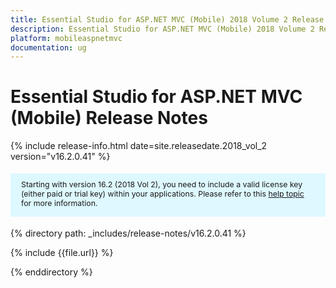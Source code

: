 ```yaml
---
title: Essential Studio for ASP.NET MVC (Mobile) 2018 Volume 2 Release Notes
description: Essential Studio for ASP.NET MVC (Mobile) 2018 Volume 2 Release Notes
platform: mobileaspnetmvc
documentation: ug
---
```


# Essential Studio for ASP.NET MVC (Mobile) Release Notes

{% include release-info.html date=site.releasedate.2018_vol_2  version="v16.2.0.41" %} 

<style>
#license {
    font-size: .88em!important;
margin-top: 1.5em;     margin-bottom: 1.5em;
    background-color: #def8ff;
    padding: 10px 17px 14px;
}
</style>

<div id="license">
Starting with version 16.2 (2018 Vol 2), you need to include a valid license key (either paid or trial key) within your applications. 
Please refer to this <a href="/common/essential-studio/licensing/license-key">help topic</a> for more information. 
</div>


{% directory path: _includes/release-notes/v16.2.0.41 %}

{% include {{file.url}} %}

{% enddirectory %}